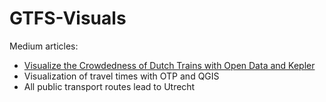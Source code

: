 # GTFS-Visuals

Medium articles:
- [Visualize the Crowdedness of Dutch Trains with Open Data and Kepler](https://towardsdatascience.com/visualization-of-crowdedness-for-dutch-trains-with-kepler-f55057a3ba24)
- Visualization of travel times with OTP and QGIS
- All public transport routes lead to Utrecht
